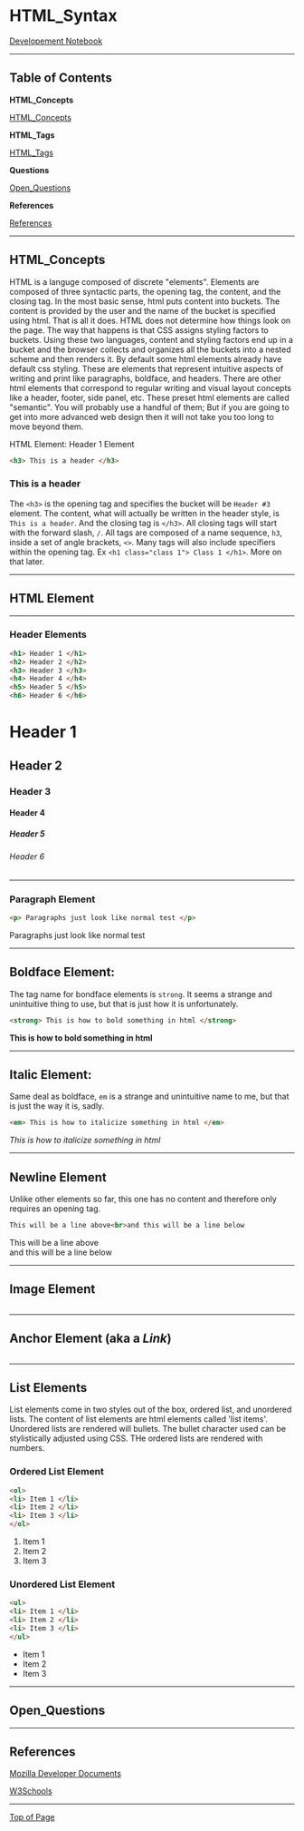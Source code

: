 # HTML_Syntax
[Developement Notebook](Table%20of%20Contents.md)
_______________________________________________________

## Table of Contents
**HTML_Concepts**

[HTML_Concepts](#HTML_Concepts)

**HTML_Tags**

[HTML_Tags](#HTML_Tags)

**Questions**

[Open_Questions](#Open_Questions)

**References**

[References](#References)
_______________________________________________________

## HTML_Concepts

HTML is a languge composed of discrete "elements". Elements are composed of three syntactic parts, the opening tag, the content, and the closing tag. In the most basic sense, html puts content into buckets. The content is provided by the user and the name of the bucket is specified using html. That is all it does. HTML does not determine how things look on the page. The way that happens is that CSS assigns styling factors to buckets. Using these two languages, content and styling factors end up in a bucket and the browser collects and organizes all the buckets into a nested scheme and then renders it. By default some html elements already have default css styling. These are elements that represent intuitive aspects of writing and print like paragraphs, boldface, and headers. There are other html elements that correspond to regular writing and visual layout concepts like a header, footer, side panel, etc. These preset html elements are called "semantic". You will probably use a handful of them; But if you are going to get into more advanced web design then it will not take you too long to move beyond them.

HTML Element: Header 1 Element
```html
<h3> This is a header </h3>
```
<h3> This is a header </h3>

The `<h3>` is the opening tag and specifies the bucket will be `Header #3` element. The content, what will actually be written in the header style, is `This is a header`. And the closing tag is `</h3>`. All closing tags will start with the forward slash, `/`. All tags are composed of a name sequence, `h3`, inside a set of angle brackets, `<>`. Many tags will also include specifiers within the opening tag. Ex `<h1 class="class 1"> Class 1 </h1>`. More on that later.       

_______________________________________________________
## HTML Element
_______________________________________________________
### Header Elements
```html
<h1> Header 1 </h1>
<h2> Header 2 </h2>
<h3> Header 3 </h3>
<h4> Header 4 </h4>
<h5> Header 5 </h5>
<h6> Header 6 </h6>

```
<h1> Header 1 </h1>
<h2> Header 2 </h2>
<h3> Header 3 </h3>
<h4> Header 4 </h4>
<h5> Header 5 </h5>
<h6> Header 6 </h6>

_______________________________________________________
### Paragraph Element
```html
<p> Paragraphs just look like normal test </p>
```
<p> Paragraphs just look like normal test </p>

_______________________________________________________

## Boldface Element:
The tag name for bondface elements is `strong`. It seems a strange and unintuitive thing to use, but that is just how it is unfortunately.

```html
<strong> This is how to bold something in html </strong>
```
<strong> This is how to bold something in html </strong>

_______________________________________________________

## Italic Element:
Same deal as boldface, `em` is a strange and unintuitive name to me, but that is just the way it is, sadly.

```html
<em> This is how to italicize something in html </em>
```
<em> This is how to italicize something in html </em>

_______________________________________________________

## Newline Element 
Unlike other elements so far, this one has no content and therefore only requires an opening tag.
```html
This will be a line above<br>and this will be a line below
```
This will be a line above<br> and this will be a line below

_______________________________________________________
## Image Element 
```html

```


_______________________________________________________
## Anchor Element (aka a *Link*)
```html

```
_______________________________________________________
## List Elements
List elements come in two styles out of the box, ordered list, and unordered lists. The content of list elements are html elements called 'list items'. Unordered lists are rendered will bullets. The bullet character used can be stylistically adjusted using CSS. THe ordered lists are rendered with numbers. 

### Ordered List Element
```html
<ol>
<li> Item 1 </li>
<li> Item 2 </li>
<li> Item 3 </li>
</ol>
```
<ol>
<li> Item 1 </li>
<li> Item 2 </li>
<li> Item 3 </li>
</ol>

### Unordered List Element
```html
<ul>
<li> Item 1 </li>
<li> Item 2 </li>
<li> Item 3 </li>
</ul>
```
<ul>
<li> Item 1 </li>
<li> Item 2 </li>
<li> Item 3 </li>
</ul>


_______________________________________________________
## Open_Questions


_______________________________________________________
## References

[Mozilla Developer Documents](https://developer.mozilla.org/en-US/docs/Learn/HTML)

[W3Schools](https://www.w3schools.com/html/)
_______________________________________________________

[Top of Page](#HTML_Syntax)